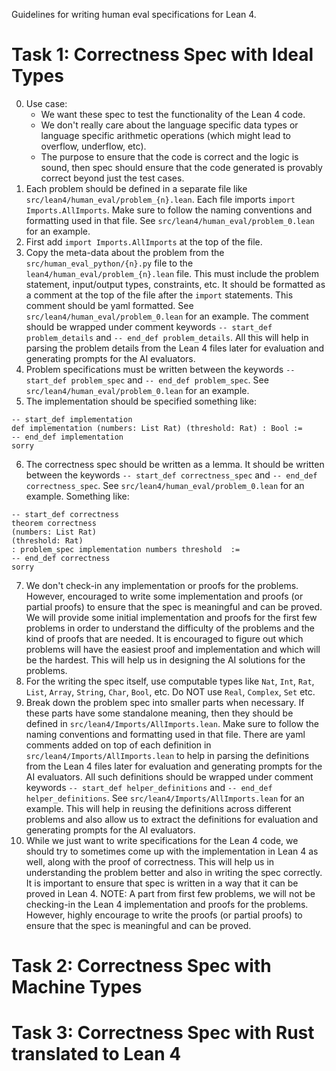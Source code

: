 Guidelines for writing human eval specifications for Lean 4.

Task 1: Correctness Spec with Ideal Types
===
0. Use case:
    - We want these spec to test the functionality of the Lean 4 code.
    - We don't really care about the language specific data types or language specific arithmetic operations (which might lead to overflow, underflow, etc).
    - The purpose to ensure that the code is correct and the logic is sound, then spec should ensure that the code generated is provably correct beyond just the test cases.
1. Each problem should be defined in a separate file like `src/lean4/human_eval/problem_{n}.lean`. Each file imports `import Imports.AllImports`. Make sure to follow the naming conventions and formatting used in that file. See `src/lean4/human_eval/problem_0.lean` for an example.
2. First add `import Imports.AllImports` at the top of the file.
3. Copy the meta-data about the problem from the `src/human_eval_python/{n}.py` file to the `lean4/human_eval/problem_{n}.lean` file. This must include the problem statement, input/output types, constraints, etc. It should be formatted as a comment at the top of the file after the `import` statements. This comment should be yaml formatted. See `src/lean4/human_eval/problem_0.lean` for an example. The comment should be wrapped under comment keywords `-- start_def problem_details` and `-- end_def problem_details`. All this will help in parsing the problem details from the Lean 4 files later for evaluation and generating prompts for the AI evaluators.
4. Problem specifications must be written between the keywords `-- start_def problem_spec` and `-- end_def problem_spec`. See `src/lean4/human_eval/problem_0.lean` for an example.
5. The implementation should be specified something like:
```lean
-- start_def implementation
def implementation (numbers: List Rat) (threshold: Rat) : Bool :=
-- end_def implementation
sorry
```
6. The correctness spec should be written as a lemma. It should be written between the keywords `-- start_def correctness_spec` and `-- end_def correctness_spec`. See `src/lean4/human_eval/problem_0.lean` for an example. Something like:
```lean
-- start_def correctness
theorem correctness
(numbers: List Rat)
(threshold: Rat)
: problem_spec implementation numbers threshold  :=
-- end_def correctness
sorry
```
7. We don't check-in any implementation or proofs for the problems. However, encouraged to write some implementation and proofs (or partial proofs) to ensure that the spec is meaningful and can be proved. We will provide some initial implementation and proofs for the first few problems in order to understand the difficulty of the problems and the kind of proofs that are needed. It is encouraged to figure out which problems will have the easiest proof and implementation and which will be the hardest. This will help us in designing the AI solutions for the problems.
8. For the writing the spec itself, use computable types like `Nat`, `Int`, `Rat`, `List`, `Array`, `String`, `Char`, `Bool`, etc. Do NOT use `Real`, `Complex`, `Set` etc.
9. Break down the problem spec into smaller parts when necessary. If these parts have some standalone meaning, then they should be defined in `src/lean4/Imports/AllImports.lean`. Make sure to follow the naming conventions and formatting used in that file. There are yaml comments added on top of each definition in `src/lean4/Imports/AllImports.lean` to help in parsing the definitions from the Lean 4 files later for evaluation and generating prompts for the AI evaluators. All such definitions should be wrapped under comment keywords `-- start_def helper_definitions` and `-- end_def helper_definitions`. See `src/lean4/Imports/AllImports.lean` for an example. This will help in reusing the definitions across different problems and also allow us to extract the definitions for evaluation and generating prompts for the AI evaluators.
10. While we just want to write specifications for the Lean 4 code, we should try to sometimes come up with the implementation in Lean 4 as well, along with the proof of correctness. This will help us in understanding the problem better and also in writing the spec correctly. It is important to ensure that spec is written in a way that it can be proved in Lean 4. NOTE: A part from first few problems, we will not be checking-in the Lean 4 implementation and proofs for the problems. However, highly encourage to write the proofs (or partial proofs) to ensure that the spec is meaningful and can be proved.


Task 2: Correctness Spec with Machine Types
===


Task 3: Correctness Spec with Rust translated to Lean 4
===